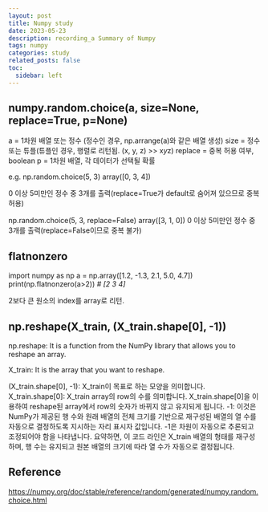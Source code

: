 ```yaml
---
layout: post
title: Numpy study
date: 2023-05-23
description: recording_a Summary of Numpy
tags: numpy
categories: study
related_posts: false
toc:
  sidebar: left
---
```


## numpy.random.choice(a, size=None, replace=True, p=None)

a = 1차원 배열 또는 정수 (정수인 경우, np.arrange(a)와 같은 배열 생성)
size = 정수 또는 튜플(튜플인 경우, 행렬로 리턴됨. (x, y, z) >> x*y*z)
replace = 중복 허용 여부, boolean
p = 1차원 배열, 각 데이터가 선택될 확률 

e.g. np.random.choice(5, 3)
array([0, 3, 4])

0 이상 5미만인 정수 중 3개를 출력(replace=True가 default로 숨어져 있으므로 중복 허용)

np.random.choice(5, 3, replace=False)
array([3, 1, 0])
0 이상 5미만인 정수 중 3개를 출력(replace=False이므로 중복 불가)

## flatnonzero

import numpy as np
a = np.array([1.2, -1.3, 2.1, 5.0, 4.7])
print(np.flatnonzero(a>2)) *# [2 3 4]*

2보다 큰 원소의 index를 array로 리턴.


## np.reshape(X_train, (X_train.shape[0], -1))

np.reshape: It is a function from the NumPy library that allows you to reshape an array.

X_train: It is the array that you want to reshape.

(X_train.shape[0], -1): X_train이 목표로 하는 모양을 의미합니다.
X_train.shape[0]: X_train array의 row의 수를 의미합니다. X_train.shape[0]을 이용하여 reshape된 array에서 row의 숫자가 바뀌지 않고 유지되게 됩니다.
-1: 이것은 NumPy가 제공된 행 수와 원래 배열의 전체 크기를 기반으로 재구성된 배열의 열 수를 자동으로 결정하도록 지시하는 자리 표시자 값입니다.
 -1은 차원이 자동으로 추론되고 조정되어야 함을 나타냅니다. 요약하면, 이 코드 라인은 X_train 배열의 형태를 재구성하며, 행 수는 유지되고 원본 배열의 크기에 따라 열 수가 자동으로 결정됩니다.


## Reference

https://numpy.org/doc/stable/reference/random/generated/numpy.random.choice.html
<br>